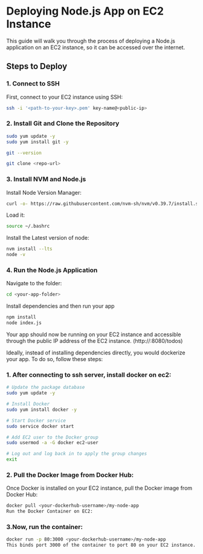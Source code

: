 # Deploying Node.js App on EC2 Instance

This guide will walk you through the process of deploying a Node.js application on an EC2 instance, so it can be accessed over the internet.

## Steps to Deploy

### 1. Connect to SSH
First, connect to your EC2 instance using SSH:
```bash
ssh -i '<path-to-your-key>.pem' key-name@<public-ip>
```

### 2. Install Git and Clone the Repository
```bash
sudo yum update -y
sudo yum install git -y

git --version

git clone <repo-url>
```

### 3. Install NVM and Node.js
Install Node Version Manager:
```bash
curl -o- https://raw.githubusercontent.com/nvm-sh/nvm/v0.39.7/install.sh | bash
```

Load it:
```bash
source ~/.bashrc
```

Install the Latest version of node:
```bash
nvm install --lts
node -v
```

### 4. Run the Node.js Application
Navigate to the folder:
```bash
cd <your-app-folder>
```

Install dependencies and then run your app
```bash
npm install
node index.js
```

Your app should now be running on your EC2 instance and accessible through the public IP address of the EC2 instance.
(http://<your-instance-public-ip>:8080/todos)

Ideally, instead of installing dependencies directly, you would dockerize your app. To do so, follow these steps:

### 1. After connecting to ssh server, install docker on ec2:
```bash
# Update the package database
sudo yum update -y

# Install Docker
sudo yum install docker -y

# Start Docker service
sudo service docker start

# Add EC2 user to the Docker group
sudo usermod -a -G docker ec2-user

# Log out and log back in to apply the group changes
exit
```
### 2. Pull the Docker Image from Docker Hub:
Once Docker is installed on your EC2 instance, pull the Docker image from Docker Hub:

```bash
docker pull <your-dockerhub-username>/my-node-app
Run the Docker Container on EC2:
```

### 3.Now, run the container:

```bash
docker run -p 80:3000 <your-dockerhub-username>/my-node-app
This binds port 3000 of the container to port 80 on your EC2 instance. You can access your app by visiting the public IP address of the EC2 instance in the browser.
```













